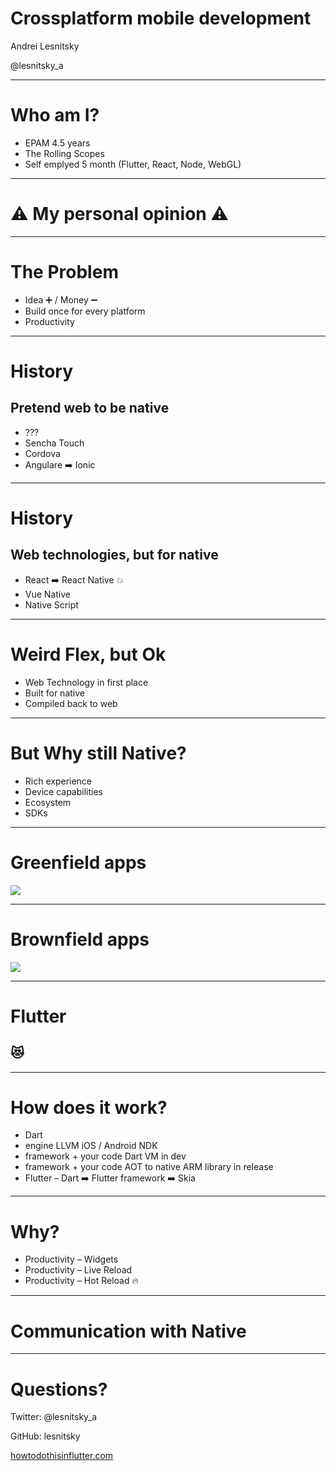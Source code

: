# Crossplatform mobile development

Andrei Lesnitsky

@lesnitsky_a

---

<!-- .slide: data-transition="slide" -->

# Who am I?

- EPAM 4.5 years <!-- .element: class="fragment" data-fragment-index="1" -->
- The Rolling Scopes <!-- .element: class="fragment" data-fragment-index="2" -->
- Self emplyed 5 month (Flutter, React, Node, WebGL) <!-- .element: class="fragment" data-fragment-index="3" -->

---

<!-- .slide: data-transition="slide" -->

# ⚠️ My personal opinion ⚠️

---

<!-- .slide: data-transition="slide" -->

# The Problem

- Idea ➕ / Money ➖ <!-- .element: class="fragment" data-fragment-index="1" -->
- Build once for every platform <!-- .element: class="fragment" data-fragment-index="2" -->
- Productivity <!-- .element: class="fragment" data-fragment-index="3" -->

---

<!-- .slide: data-transition="slide" -->

# History

## Pretend web to be native

- ???
- Sencha Touch <!-- .element: class="fragment" data-fragment-index="1" -->
- Cordova <!-- .element: class="fragment" data-fragment-index="2" -->
- Angulare ➡️ Ionic <!-- .element: class="fragment" data-fragment-index="3" -->

---

<!-- .slide: data-transition="slide" -->

# History

## Web technologies, but for native

- React ➡️ React Native 💥 <!-- .element: class="fragment" data-fragment-index="1" -->
- Vue Native <!-- .element: class="fragment" data-fragment-index="2" -->
- Native Script <!-- .element: class="fragment" data-fragment-index="3" -->

---

<!-- .slide: data-transition="slide" -->

# Weird Flex, but Ok

- Web Technology in first place <!-- .element: class="fragment" data-fragment-index="1" -->
- Built for native <!-- .element: class="fragment" data-fragment-index="2" -->
- Compiled back to web <!-- .element: class="fragment" data-fragment-index="3" -->

---

<!-- .slide: data-transition="slide" -->

# But Why still Native?

- Rich experience <!-- .element: class="fragment" data-fragment-index="1" -->
- Device capabilities <!-- .element: class="fragment" data-fragment-index="2" -->
- Ecosystem <!-- .element: class="fragment" data-fragment-index="3" -->
- SDKs <!-- .element: class="fragment" data-fragment-index="3" -->

---

<!-- .slide: data-transition="slide" -->

# Greenfield apps

![](https://s3.eu-central-1.amazonaws.com/lesnitsky-slides/greenfield.png)

---

<!-- .slide: data-transition="slide" -->

# Brownfield apps

![](https://s3.eu-central-1.amazonaws.com/lesnitsky-slides/greenfield.png)

---

<!-- .slide: data-transition="slide" -->

# Flutter

## 😻

---

<!-- .slide: data-transition="slide" -->

# How does it work?

- Dart <!-- .element: class="fragment" data-fragment-index="1" -->
- engine LLVM iOS / Android NDK <!-- .element: class="fragment" data-fragment-index="2" -->
- framework + your code Dart VM in dev <!-- .element: class="fragment" data-fragment-index="3" -->
- framework + your code AOT to native ARM library in release <!-- .element: class="fragment" data-fragment-index="4" -->
- Flutter – Dart ➡️ Flutter framework ➡️ Skia <!-- .element: class="fragment" data-fragment-index="5" -->

---

<!-- .slide: data-transition="slide" -->

# Why?

- Productivity – Widgets <!-- .element: class="fragment" data-fragment-index="1" -->
- Productivity – Live Reload <!-- .element: class="fragment" data-fragment-index="2" -->
- Productivity – Hot Reload 🔥 <!-- .element: class="fragment" data-fragment-index="3" -->

---

<!-- .slide: data-transition="slide" -->

# Communication with Native

---

<!-- .slide: data-transition="slide" -->

# Questions?

Twitter: @lesnitsky_a

GitHub: lesnitsky

[howtodothisinflutter.com](https://howtodothisinflutter.com)
